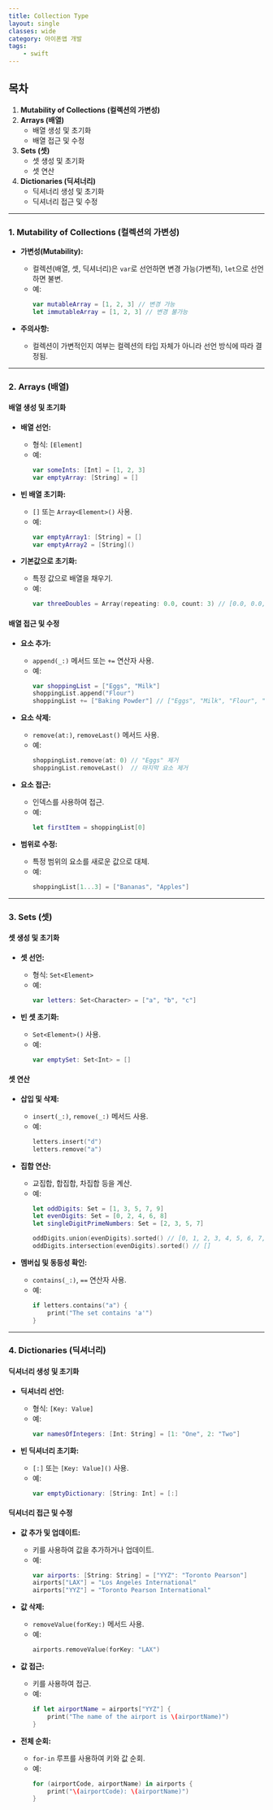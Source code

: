 ```yaml
---
title: Collection Type
layout: single
classes: wide
category: 아이폰앱 개발
tags:
    - swift
---
```



## **목차**
1. **Mutability of Collections (컬렉션의 가변성)**
2. **Arrays (배열)**
   - 배열 생성 및 초기화
   - 배열 접근 및 수정
3. **Sets (셋)**
   - 셋 생성 및 초기화
   - 셋 연산
4. **Dictionaries (딕셔너리)**
   - 딕셔너리 생성 및 초기화
   - 딕셔너리 접근 및 수정

---

### **1. Mutability of Collections (컬렉션의 가변성)**
- **가변성(Mutability):**
  - 컬렉션(배열, 셋, 딕셔너리)은 `var`로 선언하면 변경 가능(가변적), `let`으로 선언하면 불변.
  - 예:
    ```swift
    var mutableArray = [1, 2, 3] // 변경 가능
    let immutableArray = [1, 2, 3] // 변경 불가능
    ```

- **주의사항:**
  - 컬렉션이 가변적인지 여부는 컬렉션의 타입 자체가 아니라 선언 방식에 따라 결정됨.

---

### **2. Arrays (배열)**

#### **배열 생성 및 초기화**
- **배열 선언:**
  - 형식: `[Element]`
  - 예:
    ```swift
    var someInts: [Int] = [1, 2, 3]
    var emptyArray: [String] = []
    ```

- **빈 배열 초기화:**
  - `[]` 또는 `Array<Element>()` 사용.
  - 예:
    ```swift
    var emptyArray1: [String] = []
    var emptyArray2 = [String]()
    ```

- **기본값으로 초기화:**
  - 특정 값으로 배열을 채우기.
  - 예:
    ```swift
    var threeDoubles = Array(repeating: 0.0, count: 3) // [0.0, 0.0, 0.0]
    ```

#### **배열 접근 및 수정**
- **요소 추가:**
  - `append(_:)` 메서드 또는 `+=` 연산자 사용.
  - 예:
    ```swift
    var shoppingList = ["Eggs", "Milk"]
    shoppingList.append("Flour")
    shoppingList += ["Baking Powder"] // ["Eggs", "Milk", "Flour", "Baking Powder"]
    ```

- **요소 삭제:**
  - `remove(at:)`, `removeLast()` 메서드 사용.
  - 예:
    ```swift
    shoppingList.remove(at: 0) // "Eggs" 제거
    shoppingList.removeLast()  // 마지막 요소 제거
    ```

- **요소 접근:**
  - 인덱스를 사용하여 접근.
  - 예:
    ```swift
    let firstItem = shoppingList[0]
    ```

- **범위로 수정:**
  - 특정 범위의 요소를 새로운 값으로 대체.
  - 예:
    ```swift
    shoppingList[1...3] = ["Bananas", "Apples"]
    ```

---

### **3. Sets (셋)**

#### **셋 생성 및 초기화**
- **셋 선언:**
  - 형식: `Set<Element>`
  - 예:
    ```swift
    var letters: Set<Character> = ["a", "b", "c"]
    ```

- **빈 셋 초기화:**
  - `Set<Element>()` 사용.
  - 예:
    ```swift
    var emptySet: Set<Int> = []
    ```

#### **셋 연산**
- **삽입 및 삭제:**
  - `insert(_:)`, `remove(_:)` 메서드 사용.
  - 예:
    ```swift
    letters.insert("d")
    letters.remove("a")
    ```

- **집합 연산:**
  - 교집합, 합집합, 차집합 등을 계산.
  - 예:
    ```swift
    let oddDigits: Set = [1, 3, 5, 7, 9]
    let evenDigits: Set = [0, 2, 4, 6, 8]
    let singleDigitPrimeNumbers: Set = [2, 3, 5, 7]

    oddDigits.union(evenDigits).sorted() // [0, 1, 2, 3, 4, 5, 6, 7, 8, 9]
    oddDigits.intersection(evenDigits).sorted() // []
    ```

- **멤버십 및 동등성 확인:**
  - `contains(_:)`, `==` 연산자 사용.
  - 예:
    ```swift
    if letters.contains("a") {
        print("The set contains 'a'")
    }
    ```

---

### **4. Dictionaries (딕셔너리)**

#### **딕셔너리 생성 및 초기화**
- **딕셔너리 선언:**
  - 형식: `[Key: Value]`
  - 예:
    ```swift
    var namesOfIntegers: [Int: String] = [1: "One", 2: "Two"]
    ```

- **빈 딕셔너리 초기화:**
  - `[:]` 또는 `[Key: Value]()` 사용.
  - 예:
    ```swift
    var emptyDictionary: [String: Int] = [:]
    ```

#### **딕셔너리 접근 및 수정**
- **값 추가 및 업데이트:**
  - 키를 사용하여 값을 추가하거나 업데이트.
  - 예:
    ```swift
    var airports: [String: String] = ["YYZ": "Toronto Pearson"]
    airports["LAX"] = "Los Angeles International"
    airports["YYZ"] = "Toronto Pearson International"
    ```

- **값 삭제:**
  - `removeValue(forKey:)` 메서드 사용.
  - 예:
    ```swift
    airports.removeValue(forKey: "LAX")
    ```

- **값 접근:**
  - 키를 사용하여 접근.
  - 예:
    ```swift
    if let airportName = airports["YYZ"] {
        print("The name of the airport is \(airportName)")
    }
    ```

- **전체 순회:**
  - `for-in` 루프를 사용하여 키와 값 순회.
  - 예:
    ```swift
    for (airportCode, airportName) in airports {
        print("\(airportCode): \(airportName)")
    }
    ```

